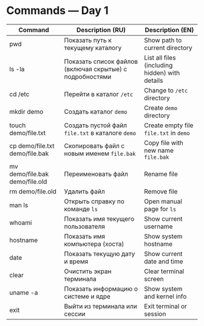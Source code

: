 # Commands — Day 1

| Command | Description (RU) | Description (EN) |
|---------|------------------|------------------|
| pwd | Показать путь к текущему каталогу | Show path to current directory |
| ls -la | Показать список файлов (включая скрытые) с подробностями | List all files (including hidden) with details |
| cd /etc | Перейти в каталог `/etc` | Change to `/etc` directory |
| mkdir demo | Создать каталог `demo` | Create `demo` directory |
| touch demo/file.txt | Создать пустой файл `file.txt` в каталоге `demo` | Create empty file `file.txt` in `demo` |
| cp demo/file.txt demo/file.bak | Скопировать файл с новым именем `file.bak` | Copy file with new name `file.bak` |
| mv demo/file.bak demo/file.old | Переименовать файл | Rename file |
| rm demo/file.old | Удалить файл | Remove file |
| man ls | Открыть справку по команде `ls` | Open manual page for `ls` |
| whoami | Показать имя текущего пользователя | Show current username |
| hostname | Показать имя компьютера (хоста) | Show system hostname |
| date | Показать текущую дату и время | Show current date and time |
| clear | Очистить экран терминала | Clear terminal screen |
| uname -a | Показать информацию о системе и ядре | Show system and kernel info |
| exit | Выйти из терминала или сессии | Exit terminal or session |
